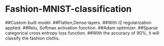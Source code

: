 # Fashion-MNIST-classification
##Custom built model. 
##Flatten,Dense layers. 
##With l2 regularization applied.
##Relu, Softmax activation function.
##Adam optimizer.
##Sparse categorical cross entropy loss function.
##With the accuracy of 90%, it will classify the fashion cloths. 
